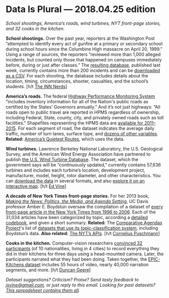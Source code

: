 Data Is Plural — 2018.04.25 edition
===================================

*School shootings, America’s roads, wind turbines, NYT front-page stories, and 32 cooks in the kitchen.*


__School shootings.__ Over the past year, reporters at the Washington Post ”attempted to identify every act of gunfire at a primary or secondary school during school hours since the Columbine High massacre on April 20, 1999.” Using a range of sources, the reporters ”reviewed more than 1,000 alleged incidents, but counted only those that happened on campuses immediately before, during or just after classes.” The [resulting database](https://www.washingtonpost.com/graphics/2018/local/school-shootings-database/), published last week, currently contains more than 200 incidents and can be [downloaded as a CSV](https://github.com/washingtonpost/data-school-shootings). For each shooting, the database includes details about the location, timing, circumstances, shooter, casualties, and the school’s students. [h/t [The INN Nerds](https://mailchi.mp/inn/were-having-a-texas-tea-party)]


__America’s roads.__ The federal [Highway Performance Monitoring System](https://www.fhwa.dot.gov/policyinformation/hpms/fieldmanual/page01.cfm) “includes inventory information for all of the Nation's public roads as certified by the States’ Governors annually.” And it’s not just highways: “All roads open to public travel are reported in HPMS regardless of ownership, including Federal, State, county, city, and privately owned roads such as toll facilities.” Shapefiles representing the HPMS data are [available for 2011–2015](https://www.fhwa.dot.gov/policyinformation/hpms/shapefiles.cfm). For each segment of road, the dataset indicates the average daily traffic, number of turn lanes, surface type, and [dozens of other variables](https://www.fhwa.dot.gov/policyinformation/hpms/fieldmanual/page00.cfm). __Related:__ [America’s Quietest Routes](https://www.geotab.com/americas-quietest-routes/), which uses the data.


__Wind turbines.__ Lawrence Berkeley National Laboratory, the U.S. Geological Survey, and the American Wind Energy Association have partnered to publish [the U.S. Wind Turbine Database](https://eerscmap.usgs.gov/uswtdb/). The dataset, which the government says will be “continuously updated,” currently contains 57,636 turbines and includes each turbine’s location, development project, manufacturer, model, height, rotor diameter, and other characteristics. You can [download the data](https://eerscmap.usgs.gov/uswtdb/data/) in several formats, and also [explore it on an interactive map](https://eerscmap.usgs.gov/uswtdb/viewer/). [h/t [Ed Vine](https://www.linkedin.com/in/ed-vine-a480347)]


__A decade of New York Times front-page stories.__ For her 2013 book, *[Making the News: Politics, the Media, and Agenda Setting](http://press.uchicago.edu/ucp/books/book/chicago/M/bo16382220.html)*, UC Davis professor Amber E. Boydstun oversaw the compilation of a dataset of [every front-page article in the New York Times from 1996 to 2006](http://www.amber-boydstun.com/supplementary-information-for-making-the-news.html). Each of the 31,034 articles have been categorized by topic, according a [detailed codebook](http://www.amber-boydstun.com/uploads/1/0/6/5/106535199/nyt_front_page_policy_agendas_codebook.pdf), and given a short summary. __Related:__ The [Comparative Agendas Project](https://www.comparativeagendas.net/pages/About)'s list of [datasets that use its topic-classification system](https://www.comparativeagendas.net/datasets_codebooks), including Boydstun’s data. __Also related:__ [The NYT’s APIs](https://developer.nytimes.com/). [h/t [Cornelius Puschmann](https://twitter.com/cbpuschmann/status/972233548433383425)]


__Cooks in the kitchen.__ Computer-vision researchers [convinced 32 participants](https://arxiv.org/abs/1804.02748) (of 10 nationalities, living in 4 cities) to record everything they did in their kitchens for three days using a head-mounted camera. Later, the participants narrated what they had been doing. Taken together, the [EPIC-Kitchens dataset](https://epic-kitchens.github.io/2018) includes 55 hours of video, nearly 40,000 narration segments, and more. [h/t [Duncan Geere](https://tinyletter.com/duncangeere)]


*Dataset suggestions? Criticism? Praise? Send tasty feedback to <jsvine@gmail.com>, or just reply to this email. Looking for past datasets? [This spreadsheet contains them all](https://docs.google.com/spreadsheets/d/1wZhPLMCHKJvwOkP4juclhjFgqIY8fQFMemwKL2c64vk).*